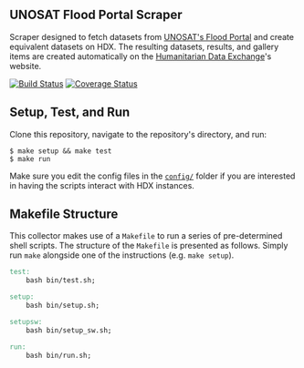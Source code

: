 ## UNOSAT Flood Portal Scraper
Scraper designed to fetch datasets from [UNOSAT's Flood Portal](http://floods.unosat.org/geoportal/catalog/main/home.page) and create equivalent datasets on HDX. The resulting datasets, results, and gallery items are created automatically on the [Humanitarian Data Exchange](https://data.hdx.rwlabs.org/organization/un-operational-satellite-appplications-programme-unosat)'s website.

[![Build Status](https://travis-ci.org/OCHA-DAP/hdxscraper-unosat-flood-portal.svg)](https://travis-ci.org/OCHA-DAP/hdxscraper-unosat-flood-portal) [![Coverage Status](https://coveralls.io/repos/OCHA-DAP/hdxscraper-unosat-flood-portal/badge.svg?branch=master&service=github)](https://coveralls.io/github/OCHA-DAP/hdxscraper-unosat-flood-portal?branch=master)

## Setup, Test, and Run
Clone this repository, navigate to the repository's directory, and run:

```shell
$ make setup && make test
$ make run
```

Make sure you edit the config files in the [`config/`](config/) folder if you are interested in having the scripts interact with HDX instances.

## Makefile Structure
This collector makes use of a `Makefile` to run a series of pre-determined shell scripts. The structure of the `Makefile` is presented as follows. Simply run `make` alongside one of the instructions (e.g. `make setup`).

```Makefile
test:
    bash bin/test.sh;

setup:
    bash bin/setup.sh;

setupsw:
    bash bin/setup_sw.sh;

run:
    bash bin/run.sh;
```

